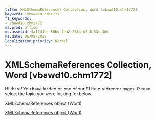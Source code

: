 ```yaml
---
title: XMLSchemaReferences Collection, Word [vbawd10.chm1772]
keywords: vbawd10.chm1772
f1_keywords:
- vbawd10.chm1772
ms.prod: office
ms.assetid: 4a11d1be-80bd-4ea2-8364-d3a8f53ca0eb
ms.date: 06/08/2017
localization_priority: Normal
---
```



# XMLSchemaReferences Collection, Word [vbawd10.chm1772]

Hi there! You have landed on one of our F1 Help redirector pages. Please select the topic you were looking for below.

[XMLSchemaReferences object (Word)](http://msdn.microsoft.com/library/56bef973-805c-c77a-6d2a-54a39fbd1206%28Office.15%29.aspx)

[XMLSchemaReferences object (Word)](http://msdn.microsoft.com/library/653a9f2e-ed31-072c-50c5-def8ccdbf139.aspx)


